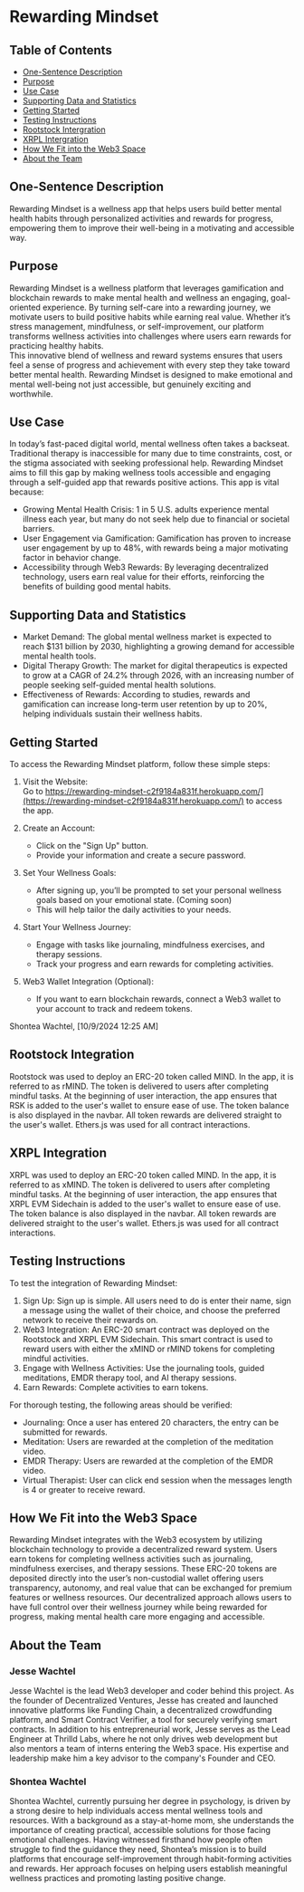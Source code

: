 # Rewarding Mindset

## Table of Contents

-   [One-Sentence Description](#one-sentence-description)
-   [Purpose](#purpose)
-   [Use Case](#use-case)
-   [Supporting Data and Statistics](#supporting-data-and-statistics)
-   [Getting Started](#getting-started)
-   [Testing Instructions](#testing-instructions)
-   [Rootstock Intergration](#rootstock-intergration)
-   [XRPL Intergration](#xrpl-intergration)
-   [How We Fit into the Web3 Space](#how-we-fit-into-the-web3-space)
-   [About the Team](#about-the-team)

## One-Sentence Description

Rewarding Mindset is a wellness app that helps users build better mental health habits through personalized activities and rewards for progress, empowering them to improve their well-being in a motivating and accessible way.

## Purpose

Rewarding Mindset is a wellness platform that leverages gamification and blockchain rewards to make mental health and wellness an engaging, goal-oriented experience. By turning self-care into a rewarding journey, we motivate users to build positive habits while earning real value. Whether it’s stress management, mindfulness, or self-improvement, our platform transforms wellness activities into challenges where users earn rewards for practicing healthy habits.  
This innovative blend of wellness and reward systems ensures that users feel a sense of progress and achievement with every step they take toward better mental health. Rewarding Mindset is designed to make emotional and mental well-being not just accessible, but genuinely exciting and worthwhile.

## Use Case

In today’s fast-paced digital world, mental wellness often takes a backseat. Traditional therapy is inaccessible for many due to time constraints, cost, or the stigma associated with seeking professional help. Rewarding Mindset aims to fill this gap by making wellness tools accessible and engaging through a self-guided app that rewards positive actions. This app is vital because:

-   Growing Mental Health Crisis: 1 in 5 U.S. adults experience mental illness each year, but many do not seek help due to financial or societal barriers.
-   User Engagement via Gamification: Gamification has proven to increase user engagement by up to 48%, with rewards being a major motivating factor in behavior change.
-   Accessibility through Web3 Rewards: By leveraging decentralized technology, users earn real value for their efforts, reinforcing the benefits of building good mental habits.

## Supporting Data and Statistics

-   Market Demand: The global mental wellness market is expected to reach $131 billion by 2030, highlighting a growing demand for accessible mental health tools.
-   Digital Therapy Growth: The market for digital therapeutics is expected to grow at a CAGR of 24.2% through 2026, with an increasing number of people seeking self-guided mental health solutions.
-   Effectiveness of Rewards: According to studies, rewards and gamification can increase long-term user retention by up to 20%, helping individuals sustain their wellness habits.

## Getting Started

To access the Rewarding Mindset platform, follow these simple steps:

1. Visit the Website:  
   Go to https://rewarding-mindset-c2f9184a831f.herokuapp.com/](https://rewarding-mindset-c2f9184a831f.herokuapp.com/) to access the app.

2. Create an Account:

    - Click on the "Sign Up" button.
    - Provide your information and create a secure password.

3. Set Your Wellness Goals:

    - After signing up, you’ll be prompted to set your personal wellness goals based on your emotional state. (Coming soon)
    - This will help tailor the daily activities to your needs.

4. Start Your Wellness Journey:

    - Engage with tasks like journaling, mindfulness exercises, and therapy sessions.
    - Track your progress and earn rewards for completing activities.

5. Web3 Wallet Integration (Optional):
    - If you want to earn blockchain rewards, connect a Web3 wallet to your account to track and redeem tokens.

Shontea Wachtel, [10/9/2024 12:25 AM]

## Rootstock Integration

Rootstock was used to deploy an ERC-20 token called MIND. In the app, it is referred to as rMIND. The token is delivered to users after completing mindful tasks. At the beginning of user interaction, the app ensures that RSK is added to the user's wallet to ensure ease of use. The token balance is also displayed in the navbar. All token rewards are delivered straight to the user's wallet. Ethers.js was used for all contract interactions.

## XRPL Integration

XRPL was used to deploy an ERC-20 token called MIND. In the app, it is referred to as xMIND. The token is delivered to users after completing mindful tasks. At the beginning of user interaction, the app ensures that XRPL EVM Sidechain is added to the user's wallet to ensure ease of use. The token balance is also displayed in the navbar. All token rewards are delivered straight to the user's wallet. Ethers.js was used for all contract interactions.

## Testing Instructions

To test the integration of Rewarding Mindset:

1. Sign Up: Sign up is simple. All users need to do is enter their name, sign a message using the wallet of their choice, and choose the preferred network to receive their rewards on.
2. Web3 Integration: An ERC-20 smart contract was deployed on the Rootstock and XRPL EVM Sidechain. This smart contract is used to reward users with either the xMIND or rMIND tokens for completing mindful activities.
3. Engage with Wellness Activities: Use the journaling tools, guided meditations, EMDR therapy tool, and AI therapy sessions.
4. Earn Rewards: Complete activities to earn tokens.

For thorough testing, the following areas should be verified:

-   Journaling: Once a user has entered 20 characters, the entry can be submitted for rewards.
-   Meditation: Users are rewarded at the completion of the meditation video.
-   EMDR Therapy: Users are rewarded at the completion of the EMDR video.
-   Virtual Therapist: User can click end session when the messages length is 4 or greater to receive reward.

## How We Fit into the Web3 Space

Rewarding Mindset integrates with the Web3 ecosystem by utilizing blockchain technology to provide a decentralized reward system. Users earn tokens for completing wellness activities such as journaling, mindfulness exercises, and therapy sessions. These ERC-20 tokens are deposited directly into the user’s non-custodial wallet offering users transparency, autonomy, and real value that can be exchanged for premium features or wellness resources. Our decentralized approach allows users to have full control over their wellness journey while being rewarded for progress, making mental health care more engaging and accessible.

## About the Team

### Jesse Wachtel

Jesse Wachtel is the lead Web3 developer and coder behind this project. As the founder of Decentralized Ventures, Jesse has created and launched innovative platforms like Funding Chain, a decentralized crowdfunding platform, and Smart Contract Verifier, a tool for securely verifying smart contracts. In addition to his entrepreneurial work, Jesse serves as the Lead Engineer at Thrilld Labs, where he not only drives web development but also mentors a team of interns entering the Web3 space. His expertise and leadership make him a key advisor to the company's Founder and CEO.

### Shontea Wachtel

Shontea Wachtel, currently pursuing her degree in psychology, is driven by a strong desire to help individuals access mental wellness tools and resources. With a background as a stay-at-home mom, she understands the importance of creating practical, accessible solutions for those facing emotional challenges. Having witnessed firsthand how people often struggle to find the guidance they need, Shontea’s mission is to build platforms that encourage self-improvement through habit-forming activities and rewards. Her approach focuses on helping users establish meaningful wellness practices and promoting lasting positive change.
